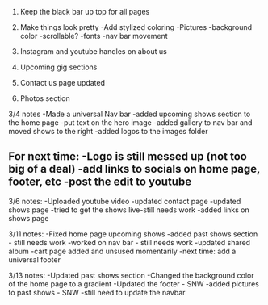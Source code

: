 1. Keep the black bar up top for all pages
2. Make things look pretty
    -Add stylized coloring
    -Pictures
    -background color
    -scrollable?
    -fonts
    -nav bar movement
    
3. Instagram and youtube handles on about us

4. Upcoming gig sections

5. Contact us page updated

6. Photos section



3/4 notes
-Made a universal Nav bar
-added upcoming shows section to the home page
    -put text on the hero image
-added gallery to nav bar and moved shows to the right
-added logos to the images folder

For next time:
-Logo is still messed up (not too big of a deal)
-add links to socials on home page, footer, etc
-post the edit to youtube
-

3/6 notes:
-Uploaded youtube video
-updated contact page
-updated shows page
-tried to get the shows live-still needs work
-added links on shows page

3/11 notes:
-Fixed home page upcoming shows
-added past shows section - still needs work
-worked on nav bar - still needs work
-updated shared album
-cart page added and unsused momentarily
-next time: add a universal footer

3/13 notes:
-Updated past shows section
-Changed the background color of the home page to a gradient
-Updated the footer - SNW
-added pictures to past shows - SNW
-still need to update the navbar